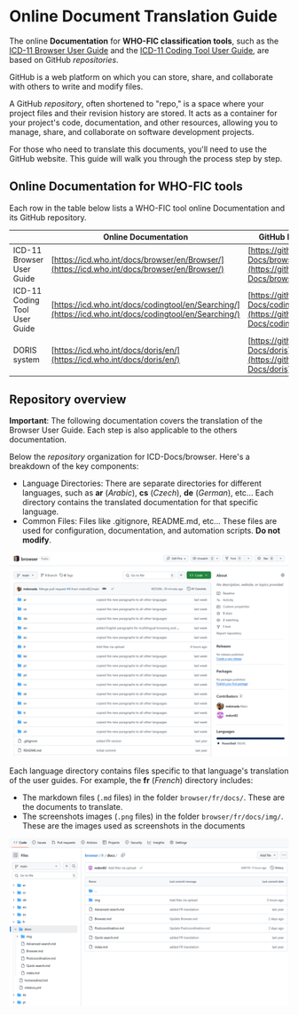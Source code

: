 # Online Document Translation Guide

The online **Documentation** for **WHO-FIC classification tools**, such as the [ICD-11 Browser User Guide](https://icd.who.int/docs/browser/en/Browser/) and the [ICD-11 Coding Tool User Guide](https://icd.who.int/docs/codingtool/en/Searching/), are based on GitHub *repositories*.

GitHub is a web platform on which you can store, share, and collaborate with others to write and modify files.

A GitHub *repository*, often shortened to "repo," is a space where your project files and their revision history are stored. It acts as a container for your project's code, documentation, and other resources, allowing you to manage, share, and collaborate on software development projects.

For those who need to translate this documents, you'll need to use the GitHub website. This guide will walk you through the process step by step. 


## Online Documentation for WHO-FIC tools

Each row in the table below lists a WHO-FIC tool online Documentation and its GitHub repository.

|                               | Online Documentation                              | GitHub Repository                      |
|-------------------------------|---------------------------------------------------|----------------------------------------|
| ICD-11 Browser User Guide     | [https://icd.who.int/docs/browser/en/Browser/](https://icd.who.int/docs/browser/en/Browser/)      | [https://github.com/ICD-Docs/browser](https://github.com/ICD-Docs/browser)    |
| ICD-11 Coding Tool User Guide | [https://icd.who.int/docs/codingtool/en/Searching/](https://icd.who.int/docs/codingtool/en/Searching/) | [https://github.com/ICD-Docs/codingtool](https://github.com/ICD-Docs/codingtool) |
| DORIS system                  | [https://icd.who.int/docs/doris/en/](https://icd.who.int/docs/doris/en/)                | [https://github.com/ICD-Docs/doris](https://github.com/ICD-Docs/doris)      |


## Repository overview

**Important**: The following documentation covers the translation of the Browser User Guide. Each step is also applicable to the others documentation.

Below the *repository* organization for ICD-Docs/browser. Here's a breakdown of the key components:

- Language Directories: There are separate directories for different languages, such as **ar** (*Arabic*), **cs** (*Czech*), **de** (*German*), etc... Each directory contains the translated documentation for that specific language.
- Common Files: Files like .gitignore, README.md, etc... These files are used for configuration, documentation, and automation scripts. **Do not modify**.

![repo 1](img/repo-1.png "repo 1")

Each language directory contains files specific to that language's translation of the user guides. For example, the **fr** (*French*) directory includes:

-  The markdown files (`.md` files) in the folder `browser/fr/docs/`. These are the documents to translate.
-  The screenshots images (`.png` files) in the folder `browser/fr/docs/img/`. These are the images used as screenshots in the documents
       
![repo 2](img/repo-2.png "repo 2")
